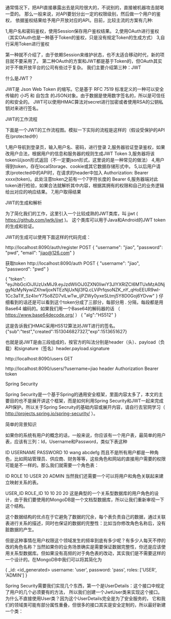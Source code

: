 通常情况下，把API直接暴露出去是风险很大的，不说别的，直接被机器攻击就喝一壶的。
那么一般来说，对API要划分出一定的权限级别，然后做一个用户的鉴权，
依据鉴权结果给予用户开放对应的API。目前，比较主流的方案有几种:

1,用户名和密码鉴权，使用Session保存用户鉴权结果。
2,使用OAuth进行鉴权（其实OAuth也是一种基于Token的鉴权，只是没有规定Token的生成方式）
3,自行采用Token进行鉴权

第一种就不介绍了，由于依赖Session来维护状态，也不太适合移动时代，新的项目就不要采用了。
第二种OAuth的方案和JWT都是基于Token的，但OAuth其实对于不做开放平台的公司有些过于复杂。
我们主要介绍第三种：JWT

什么是JWT？

JWT是 Json Web Token 的缩写。它是基于 RFC 7519 标准定义的一种可以安全传输的 
小巧 和 自包含 的JSON对象。由于数据是使用数字签名的，所以是可信任的和安全的。
JWT可以使用HMAC算法对secret进行加密或者使用RSA的公钥私钥对来进行签名。

JWT的工作流程

下面是一个JWT的工作流程图。模拟一下实际的流程是这样的（假设受保护的API在/protected中）

1,用户导航到登录页，输入用户名、密码，进行登录
2,服务器验证登录鉴权，如果改用户合法，根据用户的信息和服务器的规则生成JWT Token
3,服务器将该token以json形式返回（不一定要json形式，这里说的是一种常见的做法）
4,用户得到token，存在localStorage、cookie或其它数据存储形式中。
5,以后用户请求/protected中的API时，在请求的header中加入 Authorization: Bearer xxxx(token)。此处注意token之前有一个7字符长度的 Bearer
6,服务器端对此token进行检验，如果合法就解析其中内容，根据其拥有的权限和自己的业务逻辑给出对应的响应结果。
7,用户取得结果


JWT的生成和解析

为了简化我们的工作，这里引入一个比较成熟的JWT类库，叫 jjwt ( https://github.com/jwtk/jjwt )。
这个类库可以用于Java和Android的JWT token的生成和验证。

JWT的生成可以使用下面这样的代码完成：

http://localhost:8090/auth/register POST
{
  "username": "jiao",
  "password": "pwd",
  "email": "jiao@126.com"
}

获取token
http://localhost:8090/auth POST
{
  "username": "jiao",
  "password": "pwd"
}

{
    "token": "eyJhbGciOiJIUzUxMiJ9.eyJzdWIiOiJ0ZXN0IiwiY3JlYXRlZCI6MTUxMzA0NjgyNzMyNywiZXhwIjoxNTEzNjUxNjI3fQ.cLViPrfqsoNZK_nY_qHoEEUR9wI-1Cc3aTIf_Sz4lxrY75o8ZD7vILwTw_ijPZWy0yxeSLtmj5Y8D0Goj6YDvw"
}
仔细看到的话还是可以看到这个token分成了三部分，每部分用 . 分隔，每段都是用 Base64 编码的。如果我们用一个Base64的解码器的话 （ https://www.base64decode.org/ ）
{
    "alg":"HS512"
}

这是告诉我们HMAC采用HS512算法对JWT进行的签名。
{"sub":"test","created":1513046827327,"exp":1513651627}

也就是说JWT是由三段组成的，按官方的叫法分别是header（头）、payload（负载）和signature（签名）header.payload.signature


http://localhost:8090/users GET

http://localhost:8090/users/?username=jiao
header 
Authorization Bearer token


Spring Security

Spring Security是一个基于Spring的通用安全框架，里面内容太多了，本文的主要目的也不是展开讲这个框架，而是如何利用Spring Security和JWT一起来完成API保护。所以关于Spring Secruity的基础内容或展开内容，请自行去官网学习（ http://projects.spring.io/spring-security/ ）。

简单的背景知识

如果你的系统有用户的概念的话，一般来说，你应该有一个用户表，最简单的用户表，应该有三列：Id，Username和Password，类似下表这种

ID	USERNAME	PASSWORD
10	wang	abcdefg
而且不是所有用户都是一种角色，比如网站管理员、供应商、财务等等，这些角色和网站的直接用户需要的权限可能是不一样的。那么我们就需要一个角色表：

ID	ROLE
10	USER
20	ADMIN
当然我们还需要一个可以将用户和角色关联起来建立映射关系的表。

USER_ID	ROLE_ID
10	10
20	20
这是典型的一个关系型数据库的用户角色的设计，由于我们要使用的MongoDB是一个文档型数据库，所以让我们重新审视一下这个结构。

这个数据结构的优点在于它避免了数据的冗余，每个表负责自己的数据，通过关联表进行关系的描述，同时也保证的数据的完整性：比如当你修改角色名称后，没有脏数据的产生。

但是这种事情在用户权限这个领域发生的频率到底有多少呢？有多少人每天不停的改的角色名称？当然如果你的业务场景确实是需要保证数据完整性，你还是应该使用关系型数据库。但如果没有高频的对于角色表的改动，其实我们是不需要这样的一个设计的。在MongoDB中我们可以将其简化为

{
  _id: <id_generated>
  username: 'user',
  password: 'pass',
  roles: ['USER', 'ADMIN']
}

Spring Security需要我们实现几个东西，第一个是UserDetails：这个接口中规定了用户的几个必须要有的方法，
所以我们创建一个JwtUser类来实现这个接口。为什么不直接使用User类？因为这个UserDetails完全是为了安全服务的，
它和我们的领域类可能有部分属性重叠，但很多的接口其实是安全定制的，所以最好新建一个类：




